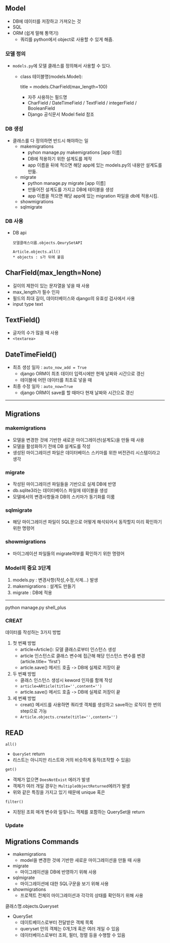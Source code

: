 ## Model

* DB에 데이터를 저장하고 가져오는 것
* SQL
* ORM (쉽게 말해 통역기)
  * 쿼리를 python에서 object로 사용할 수 있게 해줌.



### 모델 정의

* `models.py`에 모델 클래스를 정의해서 사용할 수 있다.

  * class 테이블명(models.Model):

    title = models.CharField(max_length=100)

    * 자주 사용하는 필드명
    * CharField / DateTimeField / TextField / integerField / BooleanField
    * Django 공식문서 Model field 참조



### DB 생성

* 클래스를 다 정의하면 반드시 해야하는 일
  * makemigrations
    * pyhon manage.py makemigrations [app 이름]
    * DB에 적용하기 위한 설계도를 제작
    * app 이름을 뒤에 적으면 해당 app에 있는 models.py의 내용만 설계도를 만듦.
  * migrate
    * python manage.py migrate [app 이름]
    * 만들어진 설계도를 가지고 DB에 테이블을 생성
    * app 이름을 적으면 해당 app에 있는 migration 파일을 db에 적용시킴.
  * showmigrations
  * sqlmigrate



### DB 사용

* DB api

  ```
  모델클래스이름.objects.QeurySetAPI
  
  Article.objects.all()
  * objects : s가 뒤에 붙음
  ```

  











## CharField(max_length=None)

* 길이의 제한이 있는 문자열을 넣을 때 사용
* max_length가 필수 인자
* 필드의 최대 길이, 데이터베이스와 django의 유효성 검사에서 사용
* input type text



## TextField()

* 글자의 수가 많을 때 사용
* `<textarea>`



## DateTimeField()

* 최초 생성 일자 : `auto_now_add = True`
  * django ORM이 최초 데이터 입력시에만 현재 날짜와 시간으로 갱신
  * 테이블에 어떤 데이터를 최초로 넣을 때
* 최종 수정 일자 :  `auto_now=True`
  * django ORM이 save를 할 때마다 현재 날짜와 시간으로 갱신

---



## Migrations

### makemigrations

* 모델을 변경한 것에 기반한 새로운 마이그레이션(설계도)을 만들 때 사용
* 모델을 활성화하기 전에 DB 설계도를 작성
* 생성된 마이그레이션 파일은 데이터베이스 스키마를 위한 버전관리 시스템이라고 생각



### migrate

* 작성된 마이그레이션 파일들을 기반으로 실제 DB에 반영
* db.sqlite3라는 데이터베이스 파일에 테이블을 생성
* 모델에서의 변경사항들과 DB의 스키마가 동기화를 이룸



### sqlmigrate

* 해당 마이그레이션 파일이 SQL문으로 어떻게 해석되어서 동작할지 미리 확인하기 위한 명령어





### showmigrations

* 마이그레이션 파일들의 migrate여부를 확인하기 위한 명령어





### Model의 중요 3단계

1. models.py : 변경사항(작성,수정,삭제...) 발생
2. makemigrations : 설계도 만들기
3. migrate : DB에 적용



---

python manage.py shell_plus

### CREAT

데이터를 작성하는 3가지 방법

1. 첫 번째 방법
   * article=Article(): 모델 클래스로부터 인스턴스 생성
   * article 인스턴스로 클래스 변수에 접근해 해당 인스턴스 변수를 변경 (article.title= 'first')
   * article.save() 메서드 호출 -> DB에 실제로 저장이 끝
2. 두 번째 방법
   * 클래스 인스턴스 생성시 keword 인자를 함께 작성
   * `article=ARticle(title='',content='')`
   * article.save() 메서드 호출 -> DB에 실제로 저장이 끝
3. 세 번째 방법
   * creat() 메서드를 사용하면 쿼리셋 객체를 생성하고 save하는 로직이 한 번의 step으로 가능
   * `Article.objects.create(title='',content='')`



## READ

`all()`

* `QuerySet` return
* 리스트는 아니지만 리스트와 거의 비슷하게 동작(조작할 수 있음)



`get()`

* 객체가 없으면 `DoesNotExist` 에러가 발생
* 객체가 여러 개일 경우는 `MultipleObjectReturned`에러가 발생
* 위와 같은 특징을 가지고 있기 때문에 unique 혹은 



`filter()`

* 지정된 조회 매개 변수와 일칳나느 객체를 포함하는 QuerySet을 return





### Update









## Migrations Commands

* makemigrations
  * model을 변경한 것에 기반한 새로운 마이그레이션을 만들 때 사용
* migrate
  * 마이그레이션을 DB에 반영하기 위해 사용
* sqlmigrate
  * 마이그레이션에 대한 SQL구문을 보기 위해 사용
* showmigrations
  * 프로젝트 전체의 마이그레이션과 각각의 상태를 확인하기 위해 사용



클래스명.objects.Queryset



* QuerySet
  * 데이트베이스로부터 전달받은 객체 목록
  * queryset 안의 객체는 0개,1개 혹은 여러 개일 수 있음
  * 데이터베이스로부터 조회, 필터, 정렬 등을 수행할 수 있음



